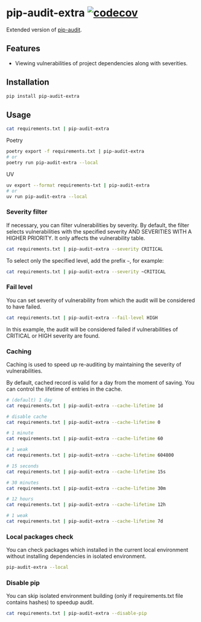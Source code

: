 # pip-audit-extra [![codecov](https://codecov.io/gh/Kirill-Lekhov/pip-audit-extra/graph/badge.svg?token=KBUU5XZ982)](https://codecov.io/gh/Kirill-Lekhov/pip-audit-extra)
Extended version of [pip-audit](https://pypi.org/project/pip-audit/).

## Features
* Viewing vulnerabilities of project dependencies along with severities.

## Installation
```sh
pip install pip-audit-extra
```

## Usage
```sh
cat requirements.txt | pip-audit-extra
```

Poetry
```sh
poetry export -f requirements.txt | pip-audit-extra
# or
poetry run pip-audit-extra --local
```

UV
```sh
uv export --format requirements-txt | pip-audit-extra
# or
uv run pip-audit-extra --local
```

### Severity filter
If necessary, you can filter vulnerabilities by severity.
By default, the filter selects vulnerabilities with the specified severity AND SEVERITIES WITH A HIGHER PRIORITY.
It only affects the vulnerability table.
```sh
cat requirements.txt | pip-audit-extra --severity CRITICAL
```

To select only the specified level, add the prefix `~`, for example:
```sh
cat requirements.txt | pip-audit-extra --severity ~CRITICAL
```

### Fail level
You can set severity of vulnerability from which the audit will be considered to have failed.
```sh
cat requirements.txt | pip-audit-extra --fail-level HIGH
```
In this example, the audit will be considered failed if vulnerabilities of CRITICAL or HIGH severity are found.

### Caching
Caching is used to speed up re-auditing by maintaining the severity of vulnerabilities.

By default, cached record is valid for a day from the moment of saving.
You can control the lifetime of entries in the cache.

```sh
# (default) 1 day
cat requirements.txt | pip-audit-extra --cache-lifetime 1d

# disable cache
cat requirements.txt | pip-audit-extra --cache-lifetime 0

# 1 minute
cat requirements.txt | pip-audit-extra --cache-lifetime 60

# 1 weak
cat requirements.txt | pip-audit-extra --cache-lifetime 604800

# 15 seconds
cat requirements.txt | pip-audit-extra --cache-lifetime 15s

# 30 minutes
cat requirements.txt | pip-audit-extra --cache-lifetime 30m

# 12 hours
cat requirements.txt | pip-audit-extra --cache-lifetime 12h

# 1 weak
cat requirements.txt | pip-audit-extra --cache-lifetime 7d
```

### Local packages check
You can check packages which installed in the current local environment without installing dependencies in isolated environment.

```sh
pip-audit-extra --local
```

### Disable pip
You can skip isolated environment building (only if requirements.txt file contains hashes) to speedup audit.

```sh
cat requirements.txt | pip-audit-extra --disable-pip
```
